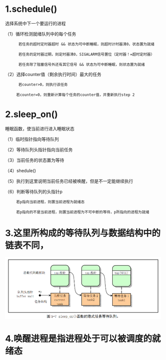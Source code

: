 # 1.schedule()

选择系统中下一个要运行的进程

（1）循环检测就绪队列中的每个任务

          若任务的超时定时器超时 && 状态为可中断睡眠，则超时计时器清0，状态置为就绪

          若任务的定时器过期，则定时器清0，SIGALARM信号置位（定时器！=超时定时器）

          若任务除了阻塞信号外还有其它信号 && 状态为可中断睡眠，则状态置为就绪

（2）选择counter值（剩余执行时间）最大的任务

          若counter>0，则执行该任务

         若counter=0，则重新计算每个任务的counter值，并重新执行step 2


# 2.sleep_on()

睡眠函数，使当前进行进入睡眠状态

（1）临时指针指向等待队列

（2）等待队列头指针指向当前任务

（3）当前任务的状态置为等待

（4）shedule()

（5）执行到这里说明当前任务已经被唤醒，但是不一定能继续执行

（6）判断等待队列的头指针p

         若p指向当前进程，则置当前进程为就绪态

         若p指向的不是当前进程，则置当前进程为不可中断的等待，p所指向的进程为就绪


# 3.这里所构成的等待队列与数据结构中的链表不同，

![](/assets/3.gif)

# 4.唤醒进程是指进程处于可以被调度的就绪态